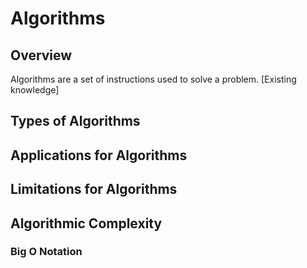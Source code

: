 # Algorithms

## Overview
Algorithms are a set of instructions used to solve a problem. [Existing knowledge]

## Types of Algorithms

## Applications for Algorithms

## Limitations for Algorithms

## Algorithmic Complexity

### Big O Notation